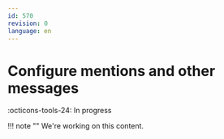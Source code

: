 ```yaml
---
id: 570
revision: 0
language: en
---
```


# Configure mentions and other messages

:octicons-tools-24: In progress

!!! note ""
We're working on this content.
